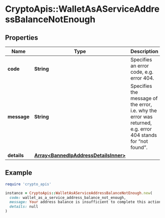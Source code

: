 # CryptoApis::WalletAsAServiceAddressBalanceNotEnough

## Properties

| Name | Type | Description | Notes |
| ---- | ---- | ----------- | ----- |
| **code** | **String** | Specifies an error code, e.g. error 404. |  |
| **message** | **String** | Specifies the message of the error, i.e. why the error was returned, e.g. error 404 stands for “not found”. |  |
| **details** | [**Array&lt;BannedIpAddressDetailsInner&gt;**](BannedIpAddressDetailsInner.md) |  | [optional] |

## Example

```ruby
require 'crypto_apis'

instance = CryptoApis::WalletAsAServiceAddressBalanceNotEnough.new(
  code: wallet_as_a_service_address_balance_not_enough,
  message: Your address balance is insufficient to complete this action. Please check for any pending transaction requests or add more funds.,
  details: null
)
```


